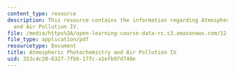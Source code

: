 ```yaml
---
content_type: resource
description: This resource contains the information regarding Atmospheric Photochemistry
  and Air Pollution IV.
file: /media/https%3A/open-learning-course-data-rc.s3.amazonaws.com/12-335-experimental-atmospheric-chemistry-fall-2014/353c4c2063277fbb17fca1efb97d748e_MIT12_335F14_Lecture1_4.pdf
file_type: application/pdf
resourcetype: Document
title: Atmospheric Photochemistry and Air Pollution IV
uid: 353c4c20-6327-7fbb-17fc-a1efb97d748e
---
```

